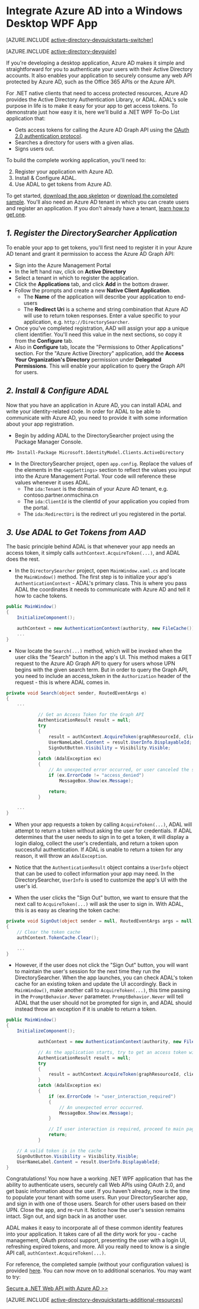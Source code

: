 <properties
	pageTitle="Azure AD .NET Getting Started | Windows Azure"
	description="How to build a .NET Windows Desktop application that integrates with Azure AD for sign in and calls Azure AD protected APIs using OAuth."
	services="active-directory"
	documentationCenter=".net"
	authors="dstrockis"
	manager="mbaldwin"
	editor=""/>

<tags
	ms.service="active-directory"
	ms.date="07/17/2015"
	wacn.date=""/>


# Integrate Azure AD into a Windows Desktop WPF App

[AZURE.INCLUDE [active-directory-devquickstarts-switcher](../includes/active-directory-devquickstarts-switcher)]

[AZURE.INCLUDE [active-directory-devguide](../includes/active-directory-devguide)]

If you're developing a desktop application, Azure AD makes it simple and straightforward for you to authenticate your users with their Active Directory accounts.  It also enables your application to securely consume any web API protected by Azure AD, such as the Office 365 APIs or the Azure API.

For .NET native clients that need to access protected resources, Azure AD provides the Active Directory Authentication Library, or ADAL.  ADAL's sole purpose in life is to make it easy for your app to get access tokens.  To demonstrate just how easy it is, here we'll build a .NET WPF To-Do List application that:

-	Gets access tokens for calling the Azure AD Graph API using the [OAuth 2.0 authentication protocol](https://msdn.microsoft.com/zh-cn/library/azure/dn645545.aspx).
-	Searches a directory for users with a given alias.
-	Signs users out.

To build the complete working application, you'll need to:

2. Register your application with Azure AD.
3. Install & Configure ADAL.
5. Use ADAL to get tokens from Azure AD.

To get started, [download the app skeleton](https://github.com/AzureADQuickStarts/NativeClient-DotNet/archive/skeleton.zip) or [download the completed sample](https://github.com/AzureADQuickStarts/NativeClient-DotNet/archive/complete.zip).  You'll also need an Azure AD tenant in which you can create users and register an application.  If you don't already have a tenant, [learn how to get one](/documentation/articles/active-directory-howto-tenant).

## *1. Register the DirectorySearcher Application*
To enable your app to get tokens, you'll first need to register it in your Azure AD tenant and grant it permission to access the Azure AD Graph API:

-	Sign into the Azure Management Portal
-	In the left hand nav, click on **Active Directory**
-	Select a tenant in which to register the application.
-	Click the **Applications** tab, and click **Add** in the bottom drawer.
-	Follow the prompts and create a new **Native Client Application**.
    -	The **Name** of the application will describe your application to end-users
    -	The **Redirect Uri** is a scheme and string combination that Azure AD will use to return token responses.  Enter a value specific to your application, e.g. `http://DirectorySearcher`.
-	Once you've completed registration, AAD will assign your app a unique client identifier.  You'll need this value in the next sections, so copy it from the **Configure** tab.
- Also in **Configure** tab, locate the "Permissions to Other Applications" section.  For the "Azure Active Directory" application, add the **Access Your Organization's Directory** permission under **Delegated Permissions**.  This will enable your application to query the Graph API for users.

## *2. Install & Configure ADAL*
Now that you have an application in Azure AD, you can install ADAL and write your identity-related code.  In order for ADAL to be able to communicate with Azure AD, you need to provide it with some information about your app registration.
-	Begin by adding ADAL to the DirectorySearcher project using the Package Manager Console.

```
PM> Install-Package Microsoft.IdentityModel.Clients.ActiveDirectory
```

-	In the DirectorySearcher project, open `app.config`.  Replace the values of the elements in the `<appSettings>` section to reflect the values you input into the Azure Management Portal.  Your code will reference these values whenever it uses ADAL.
    -	The `ida:Tenant` is the domain of your Azure AD tenant, e.g. contoso.partner.onmschina.cn
    -	The `ida:ClientId` is the clientId of your application you copied from the portal.
    -	The `ida:RedirectUri` is the redirect url you registered in the portal.

## *3.	Use ADAL to Get Tokens from AAD*
The basic principle behind ADAL is that whenever your app needs an access token, it simply calls `authContext.AcquireToken(...)`, and ADAL does the rest.  

-	In the `DirectorySearcher` project, open `MainWindow.xaml.cs` and locate the `MainWindow()` method.  The first step is to initialize your app's `AuthenticationContext` - ADAL's primary class.  This is where you pass ADAL the coordinates it needs to communicate with Azure AD and tell it how to cache tokens.

```C#
public MainWindow()
{
    InitializeComponent();

    authContext = new AuthenticationContext(authority, new FileCache());
    ...
}
```

- Now locate the `Search(...)` method, which will be invoked when the user cliks the "Search" button in the app's UI.  This method makes a GET request to the Azure AD Graph API to query for users whose UPN begins with the given search term.  But in order to query the Graph API, you need to include an access_token in the `Authorization` header of the request - this is where ADAL comes in.

```C#
private void Search(object sender, RoutedEventArgs e)
{
    ...

    		// Get an Access Token for the Graph API
    		AuthenticationResult result = null;
    		try
    		{
        		result = authContext.AcquireToken(graphResourceId, clientId, redirectUri);
        		UserNameLabel.Content = result.UserInfo.DisplayableId;
        		SignOutButton.Visibility = Visibility.Visible;
    		}
    		catch (AdalException ex)
    		{
        		// An unexpected error occurred, or user canceled the sign in.
        		if (ex.ErrorCode != "access_denied")
            		MessageBox.Show(ex.Message);

        		return;
    		}

    ...
}
```
- When your app requests a token by calling `AcquireToken(...)`, ADAL will attempt to return a token without asking the user for credentials.  If ADAL determines that the user needs to sign in to get a token, it will display a login dialog, collect the user's credentials, and return a token upon successful authentication.  If ADAL is unable to return a token for any reason, it will throw an `AdalException`.
- Notice that the `AuthenticationResult` object contains a `UserInfo` object that can be used to collect information your app may need.  In the DirectorySearcher, `UserInfo` is used to customize the app's UI with the user's id.

- When the user clicks the "Sign Out" button, we want to ensure that the next call to `AcquireToken(...)` will ask the user to sign in.  With ADAL, this is as easy as clearing the token cache:

```C#
private void SignOut(object sender = null, RoutedEventArgs args = null)
{
    // Clear the token cache
    authContext.TokenCache.Clear();

    ...
}
```

- However, if the user does not click the "Sign Out" button, you will want to maintain the user's session for the next time they run the DirectorySearcher.  When the app launches, you can check ADAL's token cache for an existing token and update the UI accordingly.  Back in `MainWindow()`, make another call to `AcquireToken(...)`, this time passing in the `PromptBehavior.Never` parameter.  `PromptBehavior.Never` will tell ADAL that the user should not be prompted for sign in, and ADAL should instead throw an exception if it is unable to return a token.

```C#
public MainWindow()
{
    InitializeComponent();

    		authContext = new AuthenticationContext(authority, new FileCache());

    		// As the application starts, try to get an access token without prompting the user.  If one exists, show the user as signed in.
    		AuthenticationResult result = null;
    		try
    		{
        		result = authContext.AcquireToken(graphResourceId, clientId, redirectUri, PromptBehavior.Never);
    		}
    		catch (AdalException ex)
    		{
        		if (ex.ErrorCode != "user_interaction_required")
        		{
            		// An unexpected error occurred.
            		MessageBox.Show(ex.Message);
        		}

        		// If user interaction is required, proceed to main page without singing the user in.
        		return;
    		}

    // A valid token is in the cache
    SignOutButton.Visibility = Visibility.Visible;
    UserNameLabel.Content = result.UserInfo.DisplayableId;
}
```

Congratulations! You now have a working .NET WPF application that has the ability to authenticate users, securely call Web APIs using OAuth 2.0, and get basic information about the user.  If you haven't already, now is the time to populate your tenant with some users.  Run your DirectorySearcher app, and sign in with one of those users.  Search for other users based on their UPN.  Close the app, and re-run it.  Notice how the user's session remains intact.  Sign out, and sign back in as another user.

ADAL makes it easy to incorporate all of these common identity features into your application.  It takes care of all the dirty work for you - cache management, OAuth protocol support, presenting the user with a login UI, refreshing expired tokens, and more.  All you really need to know is a single API call, `authContext.AcquireToken(...)`.

For reference, the completed sample (without your configuration values) is provided [here](https://github.com/AzureADQuickStarts/NativeClient-DotNet/archive/complete.zip).  You can now move on to additional scenarios.  You may want to try:

[Secure a .NET Web API with Azure AD >>](/documentation/articles/active-directory-devquickstarts-webapi-dotnet)

[AZURE.INCLUDE [active-directory-devquickstarts-additional-resources](../includes/active-directory-devquickstarts-additional-resources)]
 